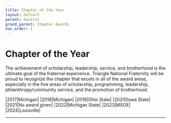 ```yaml
---
title: Chapter of the Year
layout: default
parent: General
grand_parent: Chapter Awards
nav_order: 1
---
```


# Chapter of the Year

The achievement of scholarship, leadership, service, and brotherhood is the ultimate goal of the fraternal experience. Triangle National Fraternity will be proud to recognize the chapter that excels in all of the award areas, especially in the five areas of scholarship, programming, leadership, philanthropy/community service, and the promotion of brotherhood.

|2017|Michigan|
|2018|Michigan|
|2019|Ohio State|
|2020|Iowa State|
|2021|No award given|
|2022|Michigan State|
|2023|MSOE|
|2024|Louisville|

----